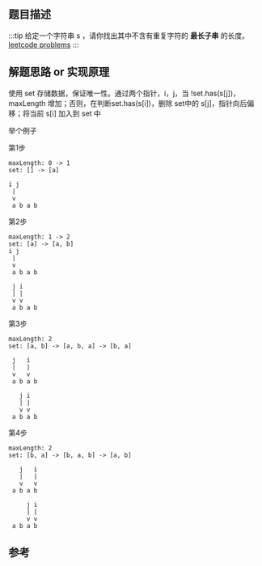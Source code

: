 ## 题目描述

:::tip
给定一个字符串 s ，请你找出其中不含有重复字符的 **最长子串** 的长度。
[leetcode problems](https://leetcode-cn.com/problems/longest-substring-without-repeating-characters/)
:::

## 解题思路 or 实现原理

使用 set 存储数据，保证唯一性。通过两个指针，i，j，当 !set.has(s[j])，maxLength 增加；否则，在判断set.has(s[i])，删除 set中的 s[j]，指针向后偏移；将当前 s[i] 加入到 set 中

举个例子

第1步
```
maxLength: 0 -> 1
set: [] -> [a]

i j
 |
 v
 a b a b
```

第2步
```
maxLength: 1 -> 2
set: [a] -> [a, b]
i j
 |
 v
 a b a b

 j i
 | |
 v v
 a b a b
```

第3步
```
maxLength: 2
set: [a, b] -> [a, b, a] -> [b, a]

 j   i
 |   |
 v   v
 a b a b

   j i
   | |
   v v
 a b a b
```

第4步
```
maxLength: 2
set: [b, a] -> [b, a, b] -> [a, b]

   j   i
   |   |
   v   v
 a b a b

     j i
     | |
     v v
 a b a b
```

## 参考
